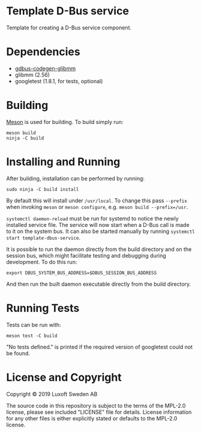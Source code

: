 Template D-Bus service
======================

Template for creating a D-Bus service component.

Dependencies
============

- [gdbus-codegen-glibmm](https://github.com/Pelagicore/gdbus-codegen-glibmm)
- glibmm (2.56)
- googletest (1.8.1, for tests, optional)

Building
========

[Meson](https://mesonbuild.com/) is used for building. To build simply run:

```shell
meson build
ninja -C build
```

Installing and Running
======================

After building, installation can be performed by running:

```shell
sudo ninja -C build install
```

By default this will install under `/usr/local`. To change this pass `--prefix` when invoking
`meson` or `meson configure`, e.g. `meson build --prefix=/usr`.

`systemctl daemon-reload` must be run for systemd to notice the newly installed service file. The
service will now start when a D-Bus call is made to it on the system bus. It can also be started
manually by running `systemctl start template-dbus-service`.

It is possible to run the daemon directly from the build directory and on the session bus, which
might facilitate testing and debugging during development. To do this run:

```shell
export DBUS_SYSTEM_BUS_ADDRESS=$DBUS_SESSION_BUS_ADDRESS
```

And then run the built daemon executable directly from the build directory.

Running Tests
=============

Tests can be run with:

```shell
meson test -C build
```

"No tests defined." is printed if the required version of googletest could not be found.

License and Copyright
=====================

Copyright © 2019 Luxoft Sweden AB

The source code in this repository is subject to the terms of the MPL-2.0 license, please see
included "LICENSE" file for details. License information for any other files is either explicitly
stated or defaults to the MPL-2.0 license.

